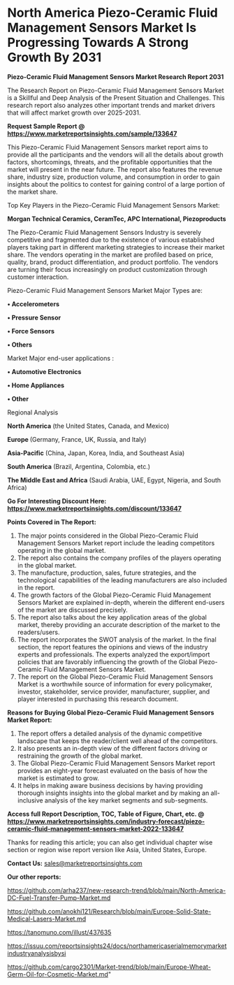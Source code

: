 # North America Piezo-Ceramic Fluid Management Sensors Market Is Progressing Towards A Strong Growth By 2031

<strong>Piezo-Ceramic Fluid Management Sensors Market Research Report 2031</strong>

The Research Report on Piezo-Ceramic Fluid Management Sensors Market is a Skillful and Deep Analysis of the Present Situation and Challenges. This research report also analyzes other important trends and market drivers that will affect market growth over 2025-2031.

<strong>Request Sample Report @ <a href=https://www.marketreportsinsights.com/sample/133647>https://www.marketreportsinsights.com/sample/133647</a></strong>

This Piezo-Ceramic Fluid Management Sensors market report aims to provide all the participants and the vendors will all the details about growth factors, shortcomings, threats, and the profitable opportunities that the market will present in the near future. The report also features the revenue share, industry size, production volume, and consumption in order to gain insights about the politics to contest for gaining control of a large portion of the market share.

Top Key Players in the Piezo-Ceramic Fluid Management Sensors Market:

<strong>Morgan Technical Ceramics, CeramTec, APC International, Piezoproducts</strong>

The Piezo-Ceramic Fluid Management Sensors Industry is severely competitive and fragmented due to the existence of various established players taking part in different marketing strategies to increase their market share. The vendors operating in the market are profiled based on price, quality, brand, product differentiation, and product portfolio. The vendors are turning their focus increasingly on product customization through customer interaction.

Piezo-Ceramic Fluid Management Sensors Market Major Types are:

<strong>• Accelerometers

• Pressure Sensor

• Force Sensors

• Others</strong>

Market Major end-user applications :

<strong>• Automotive Electronics

• Home Appliances

• Other</strong>

Regional Analysis

</u><strong><b>North America</b></strong> (the United States, Canada, and Mexico)

<strong><b>Europe </b></strong>(Germany, France, UK, Russia, and Italy)

<strong><b>Asia-Pacific</b></strong> (China, Japan, Korea, India, and Southeast Asia)

<strong><b>South America</b></strong> (Brazil, Argentina, Colombia, etc.)

<strong><b>The Middle East and Africa</b></strong> (Saudi Arabia, UAE, Egypt, Nigeria, and South Africa)

<strong>Go For Interesting Discount Here: <a href=https://www.marketreportsinsights.com/discount/133647>https://www.marketreportsinsights.com/discount/133647</a></strong>

<strong>Points Covered in The Report:</strong>
<ol>
  <li>The major points considered in the Global Piezo-Ceramic Fluid Management Sensors Market report include the leading competitors operating in the global market.</li>
  <li>The report also contains the company profiles of the players operating in the global market.</li>
  <li>The manufacture, production, sales, future strategies, and the technological capabilities of the leading manufacturers are also included in the report.</li>
  <li>The growth factors of the Global Piezo-Ceramic Fluid Management Sensors Market are explained in-depth, wherein the different end-users of the market are discussed precisely.</li>
  <li>The report also talks about the key application areas of the global market, thereby providing an accurate description of the market to the readers/users.</li>
  <li>The report incorporates the SWOT analysis of the market. In the final section, the report features the opinions and views of the industry experts and professionals. The experts analyzed the export/import policies that are favorably influencing the growth of the Global Piezo-Ceramic Fluid Management Sensors Market.</li>
  <li>The report on the Global Piezo-Ceramic Fluid Management Sensors Market is a worthwhile source of information for every policymaker, investor, stakeholder, service provider, manufacturer, supplier, and player interested in purchasing this research document.</li>
</ol>
<strong>Reasons for Buying Global Piezo-Ceramic Fluid Management Sensors Market Report:</strong>

<ol>
  <li>The report offers a detailed analysis of the dynamic competitive landscape that keeps the reader/client well ahead of the competitors.</li>
  <li>It also presents an in-depth view of the different factors driving or restraining the growth of the global market.</li>
  <li>The Global Piezo-Ceramic Fluid Management Sensors Market report provides an eight-year forecast evaluated on the basis of how the market is estimated to grow.</li>
  <li>It helps in making aware business decisions by having providing thorough insights insights into the global market and by making an all-inclusive analysis of the key market segments and sub-segments.</li>
</ol>
<strong>Access full Report Description, TOC, Table of Figure, Chart, etc. @ <a href=https://www.marketreportsinsights.com/industry-forecast/piezo-ceramic-fluid-management-sensors-market-2022-133647>https://www.marketreportsinsights.com/industry-forecast/piezo-ceramic-fluid-management-sensors-market-2022-133647</a></strong>


Thanks for reading this article; you can also get individual chapter wise section or region wise report version like Asia, United States, Europe.

<strong>Contact Us:</strong>
sales@marketreportsinsights.com

<strong>Our other reports:</strong>

<a href=https://github.com/arha237/new-research-trend/blob/main/North-America-DC-Fuel-Transfer-Pump-Market.md>https://github.com/arha237/new-research-trend/blob/main/North-America-DC-Fuel-Transfer-Pump-Market.md</a>

<a href=https://github.com/anokhi121/Research/blob/main/Europe-Solid-State-Medical-Lasers-Market.md>https://github.com/anokhi121/Research/blob/main/Europe-Solid-State-Medical-Lasers-Market.md</a>

<a href=https://tanomuno.com/illust/437635>https://tanomuno.com/illust/437635</a>

<a href=https://issuu.com/reportsinsights24/docs/northamericaserialmemorymarketindustryanalysisbysi>https://issuu.com/reportsinsights24/docs/northamericaserialmemorymarketindustryanalysisbysi</a>

<a href=https://github.com/cargo2301/Market-trend/blob/main/Europe-Wheat-Germ-Oil-for-Cosmetic-Market.md>https://github.com/cargo2301/Market-trend/blob/main/Europe-Wheat-Germ-Oil-for-Cosmetic-Market.md</a>"
